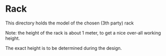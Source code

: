 # Rack

This directory holds the model of the chosen (3th party) rack

Note: the height of the rack is about 1 meter, to get a nice over-all working height.

The exact height is to be determined during the design.